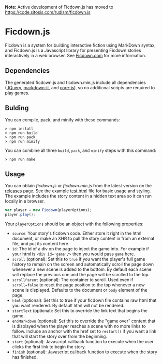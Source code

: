 **Note:** Active development of Ficdown.js has moved to https://code.sitosis.com/rudism/ficdown.js

# Ficdown.js

Ficdown is a system for building interactive fiction using MarkDown syntax, and Ficdown.js is a Javascript library for presenting Ficdown stories interactively in a web browser. See [Ficdown.com](http://www.ficdown.com/) for more information.

## Dependencies

The generated ficdown.js and ficdown.min.js include all dependencies ([JQuery](https://jquery.com), [markdown-it](https://github.com/markdown-it/markdown-it), and [core-js](https://github.com/zloirock/core-js)), so no additional scripts are required to play games.

## Bulding

You can compile, pack, and minify with these commands:

```
> npm install
> npm run build
> npm run pack
> npm run minify
```

You can combine all three `build`, `pack`, and `minify` steps with this command:

```
> npm run make
```

## Usage

You can obtain *ficdown.js* or *ficdown.min.js* from the latest version on the [releases](https://github.com/rudism/Ficdown.js/releases) page. See the example [test.html](https://github.com/rudism/Ficdown.js/blob/master/test.html) file for basic usage and styling. The example includes the story content in a hidden text area so it can run locally in a browser.

```javascript
var player = new Ficdown(playerOptions);
player.play();
```

Your `playerOptions` should be an object with the following properties:

- `source`: Your story's ficdown code. Either store it right in the html document, or make an XHR to pull the story content in from an external file, and put its content here.
- `id`: The id of a div on the page to inject the game into. For example if your html is `<div id='game'/>` then you would pass `game` here.
- `scroll` (optional): Set this to `true` if you want the player's full game history to remain on the screen and automatically scroll the page down whenever a new scene is added to the bottom. By default each scene will replace the previous one and the page will be scrolled to the top.
- `scrollParent` (optional): The container to scroll. Used even if `scroll=false` to reset the page position to the top whenever a new scene is displayed. Defaults to the document or `body` element of the page.
- `html` (optional): Set this to true if your ficdown file contains raw html that you want rendered. By default html will not be rendered.
- `startText` (optional): Set this to override the link text that begins the game.
- `endMarkdown` (optional): Set this to override the "game over" content that is displayed when the player reaches a scene with no more links to follow. Include an anchor with the href set to `restart()` if you want a link that will start the story over from the beginning.
- `start` (optional): Javascript callback function to execute when the user clicks the first link to begin the story.
- `finish` (optional): Javascript callback function to execute when the story has finished.
